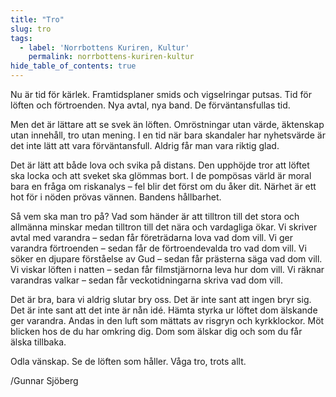 ```yaml
---
title: "Tro"
slug: tro
tags:
  - label: 'Norrbottens Kuriren, Kultur'
    permalink: norrbottens-kuriren-kultur
hide_table_of_contents: true
---
```

Nu är tid för kärlek. Framtidsplaner smids och vigselringar putsas. Tid för löften och förtroenden. Nya avtal, nya band. De förväntansfullas tid.

<!--truncate-->

Men det är lättare att se svek än löften. Omröstningar utan värde, äktenskap utan innehåll, tro utan mening. I en tid när bara skandaler har nyhetsvärde är det inte lätt att vara förväntansfull. Aldrig får man vara riktig glad.

Det är lätt att både lova och svika på distans. Den upphöjde tror att löftet ska locka och att sveket ska glömmas bort. I de pompösas värld är moral bara en fråga om riskanalys – fel blir det först om du åker dit. Närhet är ett hot för i nöden prövas vännen. Bandens hållbarhet.

Så vem ska man tro på? Vad som händer är att tilltron till det stora och allmänna minskar medan tilltron till det nära och vardagliga ökar. Vi skriver avtal med varandra – sedan får företrädarna lova vad dom vill. Vi ger varandra förtroenden – sedan får de förtroendevalda tro vad dom vill. Vi söker en djupare förståelse av Gud – sedan får prästerna säga vad dom vill. Vi viskar löften i natten – sedan får filmstjärnorna leva hur dom vill. Vi räknar varandras valkar – sedan får veckotidningarna skriva vad dom vill.

Det är bra, bara vi aldrig slutar bry oss. Det är inte sant att ingen bryr sig. Det är inte sant att det inte är nån idé. Hämta styrka ur löftet dom älskande ger varandra. Andas in den luft som mättats av risgryn och kyrkklockor. Möt blicken hos de du har omkring dig. Dom som älskar dig och som du får älska tillbaka. 

Odla vänskap. Se de löften som håller. Våga tro, trots allt.

/Gunnar Sjöberg

